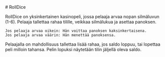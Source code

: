 #   R o l l D i c e 
 


RollDice on yksinkertainen kasinopeli, jossa pelaaja arvaa nopan silmäluvun (1-6). 
Pelaaja tallettaa rahaa tilille, veikkaa silmälukua ja asettaa panoksen.

    Jos pelaaja arvaa oikein: Hän voittaa panoksen kaksinkertaisena.
    Jos pelaaja arvaa väärin: Hän menettää panoksensa.

Pelaajalla on mahdollisuus tallettaa lisää rahaa, jos saldo loppuu, tai lopettaa peli milloin tahansa. Pelin lopuksi näytetään tilin jäljellä oleva saldo.
